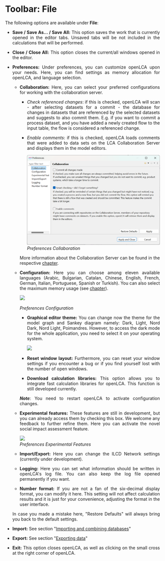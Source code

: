 <div style='text-align: justify;'>

# Toolbar: File

The following options are available under **File**:

-   **Save / Save As... / Save All:** This option saves the work that is currently opened in the editor tabs. Unsaved tabs will be not included in the calculations that will be performed.

-   **Close / Close All:** This option closes the current/all windows opened in the editor.

-   **Preferences:** Under preferences, you can customize openLCA upon your needs. Here, you can find settings as memory allocation for openLCA, and language selection.

    -   **Collaboration:** Here, you can select your preferred configurations for working with the collaboration server. 

        - _Check referenced changes_: if this is checked, openLCA will scan - after selecting datasets for a commit - the database for changes in datasets that are referenced by the selected datasets and suggests to also commit them. E.g. if you want to commit a process dataset, and you have added a newly created flow to the input table, the flow is considered a referenced change.

        - _Enable comments_: if this is checked, openLCA loads comments that were added to data sets on the LCA Collaboration Server and displays them in the model editors.
    
            ![](../media/settings_collaboration.png)  
            _Preferences Collaboration_

        More information about the Collaboration Server can be found in the respective [chapter](../collaboserver.md).
     
     -  **Configuration:** Here you can choose among eleven available languages (Arabic, Bulgarian, Catalan, Chinese, English, French, German, Italian, Portuguese, Spanish or Turkish). You can also select the maximum memory usage (see [chapter](../installation/memory.md)).
     
        ![](../media/settings_configuration.png)  
        
        _Preferences Configuration_
        
        - **Graphical editor theme:** You can change now the theme for the model graph and Sankey diagram namely: Dark, Light, Nord Dark, Nord Light, Poimandres. However, to access the dark mode for the whole application, you need to select it on your operating system.
        
            ![](../media/editor_theme.png)  
        
        - **Reset window layout:** Furthermore, you can reset your window settings if you encounter a bug or if you find yourself lost with the number of open windows.
                
        - **Download calculation libraries:** This option allows you to integrate fast calculation libraries for openLCA. This function is still developed currently.
    
        _**Note**_: You need to restart openLCA to activate configuration changes.         
    
           
    - **Experimental features:** These features are still in development, but you can already access them by checking this box. We welcome any feedback to further refine them. Here you can activate the novel social impact assessment feature.
        
        ![](../media/settings_experimental_features.png)  
        _Preferences Experimental Features_

    - **Import/Export:** Here you can change the ILCD Network settings (currently under development).

    - **Logging:** Here you can set what information should be written in openLCA's log file. You can also keep the log file opened permanently if you want.

    - **Number format:** If you are not a fan of the six-decimal display format, you can modify it here. This setting will not affect calculation results and it is just for your convenience, adjusting the format in the user interface. 
    
    In case you made a mistake here, "Restore Defaults" will always bring you back to the default settings.
    
- **Import:** See section "[Importing and combining databases](../databases/importing_and_combining_databases.md)"

- **Export:** See section "[Exporting data](../databases/exporting_databases.md)"
    
- **Exit:** This option closes openLCA, as well as clicking on the small cross at the right corner of openLCA.

</div>